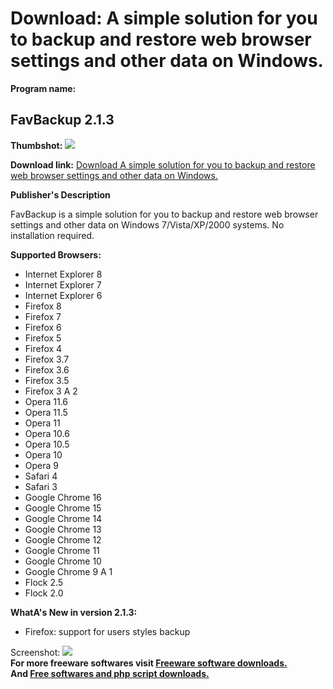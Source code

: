 # Download: A simple solution for you to backup and restore web browser settings and other data on Windows.

**Program name:**

## FavBackup 2.1.3

  
**Thumbshot:** ![](http://www.freewarefiles.com/screenshot/favbackup202_md.jpg)   
  
**Download link:** [Download A simple solution for you to backup and restore web browser settings and other data on Windows.](http://freesoftwares.boysofts.com/FavBackup_program_50436.html)  
  


**Publisher's Description**  
  


FavBackup is a simple solution for you to backup and restore web browser settings and other data on Windows 7/Vista/XP/2000 systems. No installation required. 

**Supported Browsers:**

  * Internet Explorer 8 
  * Internet Explorer 7 
  * Internet Explorer 6 
  * Firefox 8 
  * Firefox 7 
  * Firefox 6 
  * Firefox 5 
  * Firefox 4 
  * Firefox 3.7 
  * Firefox 3.6 
  * Firefox 3.5 
  * Firefox 3 A 2 
  * Opera 11.6 
  * Opera 11.5 
  * Opera 11 
  * Opera 10.6 
  * Opera 10.5 
  * Opera 10 
  * Opera 9 
  * Safari 4 
  * Safari 3 
  * Google Chrome 16 
  * Google Chrome 15 
  * Google Chrome 14 
  * Google Chrome 13 
  * Google Chrome 12 
  * Google Chrome 11 
  * Google Chrome 10 
  * Google Chrome 9 A 1 
  * Flock 2.5 
  * Flock 2.0 

**WhatA's New in version 2.1.3:**

  * Firefox: support for users styles backup 

  
  
Screenshot: ![](http://www.freewarefiles.com/screenshot/favbackup202.jpg)   
**For more freeware softwares visit [Freeware software downloads.](http://freesoftwares.boysofts.com/)**   
**And [Free softwares and php script downloads.](http://www.boysofts.com/)**
